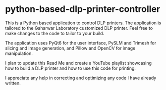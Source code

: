 # python-based-dlp-printer-controller

This is a Python based application to control DLP printers. The application is tailored to the Gaharwar Laboratory customized DLP printer. Feel free to make changes to the code to tailor to your build.

The application uses PyQt6 for the user interface, PySLM and Trimesh for slicing and image generation, and Pillow and OpenCV for image manipulation.

I plan to update this Read Me and create a YouTube playlist showcasing how to build a DLP printer and how to use this code for printing.

I appreciate any help in correcting and optimizing any code I have already written.

<meta name="google-site-verification" content="ydtLIbzv6cXZLHar5lXp-Pm8VS19cEb_m-uQrmr1pcU" />
